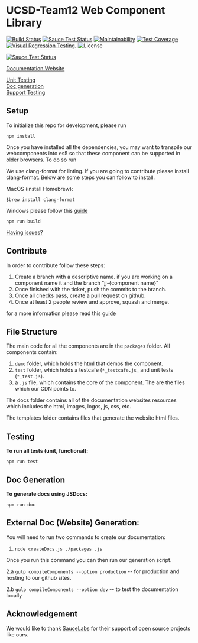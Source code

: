 # UCSD-Team12 Web Component Library

[![Build Status](https://travis-ci.com/ucsd-cse112/team-12-components.svg?branch=master)](https://travis-ci.com/ucsd-cse112/team-12-components)
[![Sauce Test Status](https://saucelabs.com/buildstatus/nonguyen)](https://saucelabs.com/u/nonguyen)
[![Maintainability](https://api.codeclimate.com/v1/badges/d1fbf57bc7a51fcfdf09/maintainability)](https://codeclimate.com/github/ucsd-cse112/team-12-components/maintainability)
[![Test Coverage](https://api.codeclimate.com/v1/badges/d1fbf57bc7a51fcfdf09/test_coverage)](https://codeclimate.com/github/ucsd-cse112/team-12-components/test_coverage)
[![Visual Regression Testing.](https://percy.io/static/images/percy-badge.svg)](https://percy.io/ucsd-cse112/ucsd-cse112)
![License](https://img.shields.io/badge/License-MIT-yellow.svg)

[![Sauce Test Status](https://saucelabs.com/browser-matrix/nonguyen.svg)](https://saucelabs.com/u/nonguyen)


[Documentation Website](https://ucsd-cse112.github.io/team-12-components/)

[Unit Testing](#unit_test)  
[Doc generation](#doc)  
[Support Testing](#ack)  

## Setup
To initialize this repo for development, please run

`npm install`

Once you have installed all the dependencies, you may want to transpile our
webcomponents into es5 so that these component can be supported in older
browsers. To do so run

We use clang-format for linting. If you are going to contribute please install clang-format. Below are some steps you can follow to install.

MacOS (install Homebrew):  

`$brew install clang-format`

Windows please follow this [guide](https://github.com/google/closure-library/wiki/Formatting-.js-with-clang-format)

`npm run build`

[Having issues?](https://www.google.com)

## Contribute
In order to contribute follow these steps:
1. Create a branch with a descriptive name. if you are working on a component name it and the branch "jj-{component name}"
2. Once finished with the ticket, push the commits to the branch.
3. Once all checks pass, create a pull request on github.
4. Once at least 2 people review and approve, squash and merge.

for a more information please read this [guide](https://docs.google.com/document/d/11Kemah4oEdHVMSQywa47FK737wfIK8SfjOFM9jGRG4k/edit?usp=sharing)

## File Structure
The main code for all the components are in the `packages` folder. 
All components contain:
1. `demo` folder, which holds the html that demos the component.
2. `test` folder, which holds a testcafe (`*_testcafe.js`_ and unit tests (`*_test.js`).
3. a `.js` file, which contains the core of the component. The are the files which our CDN points to.

The docs folder contains all of the documentation websites resources which includes the html, images, logos, js, css, etc.

The templates folder contains files that generate the website html files.

## Testing <a name="unit_test"></a>
**To run all tests (unit, functional):**  

`npm run test`

## Doc Generation <a name="doc"></a>
**To generate docs using JSDocs:**  

`npm run doc`

## External Doc (Website) Generation:
You will need to run two commands to create our documentation:

1. `node createDocs.js ./packages .js`

Once you run this command you can then run our generation script.

2.a `gulp compileComponents --option production` -- for production and hosting to our github sites.

2.b `gulp compileComponents --option dev` -- to test the documentation locally

## Acknowledgement <a name="ack"></a>
We would like to thank [SauceLabs](https://saucelabs.com) for their support of open source projects like ours.
